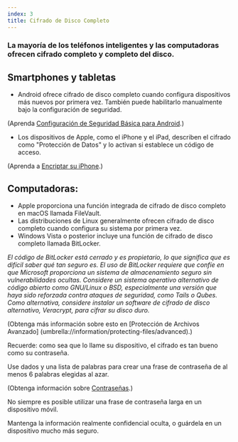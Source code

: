```yaml
---
index: 3
title: Cifrado de Disco Completo
---
```

### La mayoría de los teléfonos inteligentes y las computadoras ofrecen cifrado completo y completo del disco.

## Smartphones y tabletas

* Android ofrece cifrado de disco completo cuando configura dispositivos más nuevos por primera vez. También puede habilitarlo manualmente bajo la configuración de seguridad.

(Aprenda [Configuración de Seguridad Básica para Android](umbrella://tools/other/s_android.md).)

* Los dispositivos de Apple, como el iPhone y el iPad, describen el cifrado como "Protección de Datos" y lo activan si establece un código de acceso.

(Aprenda a [Encriptar su iPhone](umbrella://tools/encryption/s_encrypt-your-iphone.md).)

## Computadoras:

* Apple proporciona una función integrada de cifrado de disco completo en macOS llamada FileVault.
* Las distribuciones de Linux generalmente ofrecen cifrado de disco completo cuando configura su sistema por primera vez.
* Windows Vista o posterior incluye una función de cifrado de disco completo llamada BitLocker.

*El código de BitLocker está cerrado y es propietario, lo que significa que es difícil saber qué tan seguro es. El uso de BitLocker requiere que confíe en que Microsoft proporciona un sistema de almacenamiento seguro sin vulnerabilidades ocultas. Considere un sistema operativo alternativo de código abierto como GNU/Linux o BSD, especialmente una versión que haya sido reforzada contra ataques de seguridad, como Tails o Qubes. Como alternativa, considere instalar un software de cifrado de disco alternativo, Veracrypt, para cifrar su disco duro.*

(Obtenga más información sobre esto en [Protección de Archivos Avanzado] (umbrella://information/protecting-files/advanced).)

Recuerde: como sea que lo llame su dispositivo, el cifrado es tan bueno como su contraseña.

Use dados y una lista de palabras para crear una frase de contraseña de al menos 6 palabras elegidas al azar.

(Obtenga información sobre [Contraseñas](umbrella://information/passwords).)

No siempre es posible utilizar una frase de contraseña larga en un dispositivo móvil.

Mantenga la información realmente confidencial oculta, o guárdela en un dispositivo mucho más seguro.